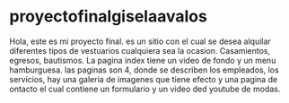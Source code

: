 # proyectofinalgiselaavalos
Hola, este es mi proyecto final. es un sitio con el cual se desea alquilar diferentes tipos de vestuarios cualquiera sea la ocasion. Casamientos, egresos, bautismos. 
La pagina index tiene un video de fondo y un menu hamburguesa. 
las paginas son 4, donde se describen los empleados, los servicios, hay una galeria de imagenes que tiene efecto y una pagina de ontacto el cual contiene un formulario y un video ded youtube de modas. 
